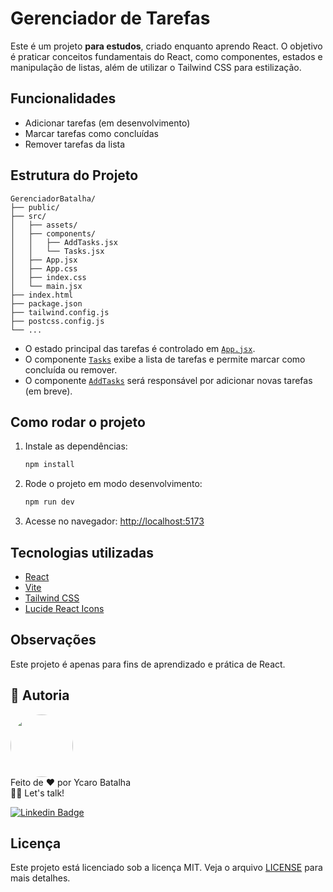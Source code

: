 # Gerenciador de Tarefas

Este é um projeto **para estudos**, criado enquanto aprendo React. O objetivo é praticar conceitos fundamentais do React, como componentes, estados e manipulação de listas, além de utilizar o Tailwind CSS para estilização.

## Funcionalidades

- Adicionar tarefas (em desenvolvimento)
- Marcar tarefas como concluídas
- Remover tarefas da lista

## Estrutura do Projeto

```
GerenciadorBatalha/
├── public/
├── src/
│   ├── assets/
│   ├── components/
│   │   ├── AddTasks.jsx
│   │   └── Tasks.jsx
│   ├── App.jsx
│   ├── App.css
│   ├── index.css
│   └── main.jsx
├── index.html
├── package.json
├── tailwind.config.js
├── postcss.config.js
└── ...
```

- O estado principal das tarefas é controlado em [`App.jsx`](src/App.jsx).
- O componente [`Tasks`](src/components/Tasks.jsx) exibe a lista de tarefas e permite marcar como concluída ou remover.
- O componente [`AddTasks`](src/components/AddTasks.jsx) será responsável por adicionar novas tarefas (em breve).

## Como rodar o projeto

1. Instale as dependências:

   ```sh
   npm install
   ```

2. Rode o projeto em modo desenvolvimento:

   ```sh
   npm run dev
   ```

3. Acesse no navegador: [http://localhost:5173](http://localhost:5173)

## Tecnologias utilizadas

- [React](https://react.dev/)
- [Vite](https://vitejs.dev/)
- [Tailwind CSS](https://tailwindcss.com/)
- [Lucide React Icons](https://lucide.dev/)

## Observações

Este projeto é apenas para fins de aprendizado e prática de React.

## 👥 Autoria

 <img style="border-radius: 80%;" src="https://i1.sndcdn.com/avatars-001002863491-80v8qp-t500x500.jpg" width="100px;" alt=""/>
<br />
Feito de ❤️ por Ycaro Batalha

<br />
👋🏽 Let's talk!
<br />

[![Linkedin Badge](https://img.shields.io/badge/-Ycaro-blue?style=flat-square&logo=Linkedin&logoColor=white&link=https://www.linkedin.com/in/ycaro-gabriel-da-costa-batalha-2019/)](https://www.linkedin.com/in/ycaro-gabriel-da-costa-batalha-2019/)

## Licença

Este projeto está licenciado sob a licença MIT. Veja o arquivo [LICENSE](LICENSE) para mais detalhes.
